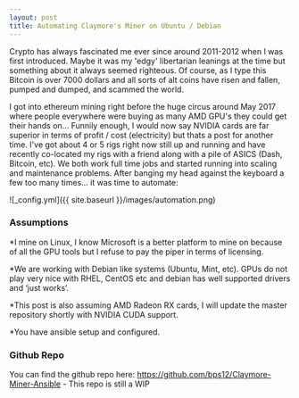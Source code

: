 ```yaml
---
layout: post
title: Automating Claymore's Miner on Ubuntu / Debian
---
```


Crypto has always fascinated me ever since around 2011-2012 when I was first introduced. Maybe it was my 'edgy' libertarian leanings at the time but something about it always seemed righteous. Of course, as I type this Bitcoin is over 7000 dollars and all sorts of alt coins have risen and fallen, pumped and dumped, and scammed the world. 

I got into ethereum mining right before the huge circus around May 2017 where people everywhere were buying as many AMD GPU's they could get their hands on... Funnily enough, I would now say NVIDIA cards are far superior in terms of profit / cost (electricity) but thats a post for another time. I've got about 4 or 5 rigs right now still up and running and have recently co-located my rigs with a friend along with a pile of ASICS (Dash, Bitcoin, etc). We both work full time jobs and started running into scaling and maintenance problems. After banging my head against the keyboard a few too many times… it was time to automate:

![_config.yml]({{ site.baseurl }}/images/automation.png)

### Assumptions
*I mine on Linux, I know Microsoft is a better platform to mine on because of all the GPU tools but I refuse to pay the piper in terms of licensing. 

*We are working with Debian like systems (Ubuntu, Mint, etc). GPUs do not play very nice with RHEL,  CentOS etc and debian has well supported drivers and ‘just works’. 

*This post is also assuming AMD Radeon RX cards, I will update the master repository shortly with NVIDIA CUDA support. 

*You have ansible setup and configured. 

### Github Repo
You can find the github repo here: <https://github.com/bps12/Claymore-Miner-Ansible> - This repo is still a WIP

